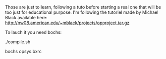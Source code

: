 Those are just to learn, following a tuto before starting a real one that will be too just for educational purpose.
I'm following the tutoriel made by Michael Black available here:
http://nw08.american.edu/~mblack/projects/opproject.tar.gz


To lauch it you need bochs:

./compile.sh

bochs opsys.bxrc
